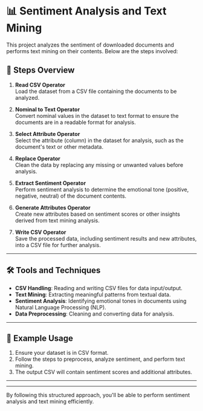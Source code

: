 # 📊 Sentiment Analysis and Text Mining 

This project analyzes the sentiment of downloaded documents and performs text mining on their contents. Below are the steps involved:

## 🚀 Steps Overview

1. **Read CSV Operator**  
   Load the dataset from a CSV file containing the documents to be analyzed.

2. **Nominal to Text Operator**  
   Convert nominal values in the dataset to text format to ensure the documents are in a readable format for analysis.

3. **Select Attribute Operator**  
   Select the attribute (column) in the dataset for analysis, such as the document's text or other metadata.

4. **Replace Operator**  
   Clean the data by replacing any missing or unwanted values before analysis.

5. **Extract Sentiment Operator**  
   Perform sentiment analysis to determine the emotional tone (positive, negative, neutral) of the document contents.

6. **Generate Attributes Operator**  
   Create new attributes based on sentiment scores or other insights derived from text mining analysis.

7. **Write CSV Operator**  
   Save the processed data, including sentiment results and new attributes, into a CSV file for further analysis.

---

## 🛠 Tools and Techniques

- **CSV Handling**: Reading and writing CSV files for data input/output.
- **Text Mining**: Extracting meaningful patterns from textual data.
- **Sentiment Analysis**: Identifying emotional tones in documents using Natural Language Processing (NLP).
- **Data Preprocessing**: Cleaning and converting data for analysis.

---

## 📝 Example Usage

1. Ensure your dataset is in CSV format.
2. Follow the steps to preprocess, analyze sentiment, and perform text mining.
3. The output CSV will contain sentiment scores and additional attributes.

---

---

By following this structured approach, you'll be able to perform sentiment analysis and text mining efficiently.







